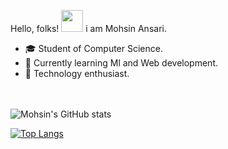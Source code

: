 

<!--
**mohsinogen/mohsinogen** is a ✨ _special_ ✨ repository because its `README.md` (this file) appears on your GitHub profile.

Here are some ideas to get you started:

<img src="/images/cover.png" align="center" title="hover text">
-->


Hello, folks! <img src="https://raw.githubusercontent.com/MartinHeinz/MartinHeinz/master/wave.gif" width="35px">
i am Mohsin Ansari.  <br/>
- 🎓 Student of Computer Science.  <br/>
- 🌱 Currently learning Ml and Web development.  <br/>
- 🕺 Technology enthusiast.  <br/>
<br/><br/>

 ![Mohsin's GitHub stats](https://github-readme-stats.vercel.app/api?username=mohsinogen&show_icons=true&theme=dark)

[![Top Langs](https://github-readme-stats.vercel.app/api/top-langs/?username=mohsinogen&langs_count=8&layout=compact&theme=dark)](https://github.com/anuraghazra/github-readme-stats)
